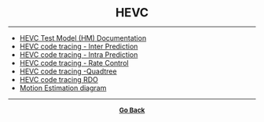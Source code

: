 <p align="center">
  <b>
  <font size="+2">HEVC</font>
  </b>
</p>

---

  - [HEVC Test Model (HM) Documentation](https://hevc.hhi.fraunhofer.de/HM-doc/index.html)  
  - [HEVC code tracing - Inter Prediction](https://www.camdemy.com/media/17890)
  - [HEVC code tracing - Intra Prediction](https://www.camdemy.com/media/17888)  
  - [HEVC code tracing - Rate Control](https://www.camdemy.com/media/17893)  
  - [HEVC code tracing -Quadtree](https://www.camdemy.com/media/17885)  
  - [HEVC code tracing RDO](https://www.camdemy.com/media/17892)  
  - [Motion Estimation diagram](https://www.hindawi.com/journals/ijrc/2012/473725/fig1/)  

---

<p align="center">
  <b>
  <a href="https://gs1293.github.io/resource/resource.html"> <font size="-1">Go Back</font></a>
  </b>
</p>

